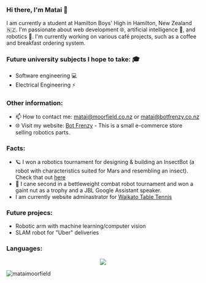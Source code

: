 ### Hi there, I'm Matai 👋


I am currently a student at Hamilton Boys' High in Hamilton, New Zealand 🇳🇿. I'm passionate about web development 🌐, artificial intelligence 🧠, and robotics 🤖. I'm currently working on various café projects, such as a coffee and breakfast ordering system.

### Future university subjects I hope to take: 🎓

- Software engineering 💻
- Electrical Engineering ⚡️

### Other information:

- 📫 How to contact me: matai@moorfield.co.nz or matai@botfrenzy.co.nz
- 🌐 Visit my website: [Bot Frenzy](www.botfrenzy.co.nz) - This is a small e-commerce store selling robotics parts.

### Facts:
- 🪐 I won a robotics tournament for designing & building an InsectBot (a robot with characteristics suited for Mars and resembling an insect). Check that out <a href="https://www.taurangastemfestival.co.nz/winner-of-the-great-insectbot-mission-announced-at-stemfest-2022/">here</a>
- 🔩 I cane second in a bettleweight combat robot tournament and won a gaint nut as a trophy and a JBL Google Assistant speaker.
- I am currently website adminastrator for <a href="https://www.wtta.org.nz">Waikato Table Tennis</a>

### Future projecs:
- Robotic arm with machine learning/computer vision
- SLAM robot for "Uber" deliveries

### Languages: 

<p align="center">
  <a href="https://skillicons.dev">
    <img src="https://skillicons.dev/icons?i=python,css,cpp,html" />
  </a>
</p>

<p><img align="center" src="https://github-readme-stats.vercel.app/api/top-langs?username=mataimoorfield&show_icons=true&locale=en&layout=compact" alt="mataimoorfield" /></p>
